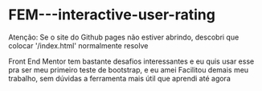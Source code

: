 # FEM---interactive-user-rating

Atenção: Se o site do Github pages não estiver abrindo, descobri que colocar '/index.html' normalmente resolve


Front End Mentor tem bastante desafios interessantes e eu quis usar esse pra ser meu primeiro teste de bootstrap, e eu amei
Facilitou demais meu trabalho, sem dúvidas a ferramenta mais útil que aprendi até agora

